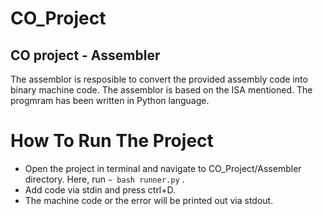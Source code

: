 # CO_Project
## CO project - Assembler
The assemblor is resposible to convert the provided assembly code into binary machine code. The assemblor is based on the ISA mentioned. The progmram has been written in Python language.

# How To Run The Project
* Open the project in terminal and navigate to CO_Project/Assembler directory. Here, run ``~ bash runner.py`` .
* Add code via stdin and press ctrl+D.
* The machine code or the error will be printed out via stdout.

